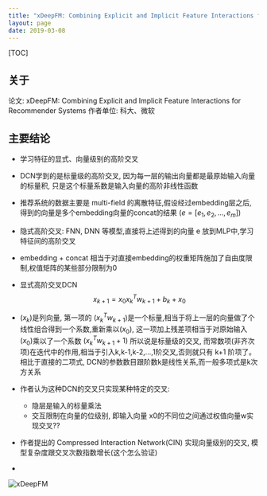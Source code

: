 ```yaml
---
title: "xDeepFM: Combining Explicit and Implicit Feature Interactions for Recommender Systems"
layout: page
date: 2019-03-08
---
```

[TOC]

## 关于
论文: xDeepFM: Combining Explicit and Implicit Feature Interactions for Recommender Systems
作者单位: 科大、微软

## 主要结论
- 学习特征的显式、向量级别的高阶交叉
- DCN学到的是标量级的高阶交叉, 因为每一层的输出向量都是最原始输入向量的标量积, 只是这个标量系数是输入向量的高阶非线性函数
- 推荐系统的数据主要是 multi-field 的离散特征,假设经过embedding层之后, 得到的向量是多个embedding向量的concat的结果 $( e = [e_1, e_2, ..., e_m] )$
- 隐式高阶交叉: FNN, DNN 等模型,直接将上述得到的向量 e 放到MLP中,学习特征间的高阶交叉
- embedding + concat 相当于对直接embedding的权重矩阵施加了自由度限制,权值矩阵的某些部分限制为0
- 显式高阶交叉DCN
$$
x_{k+1} = x_0 x_k^T w_{k+1} + b_k + x_0
$$

- $(x_k)$是列向量, 第一项的 $(x_k^T w_{k+1})$是一个标量,相当于将上一层的向量做了个线性组合得到一个系数,重新乘以$(x_0)$, 这一项加上残差项相当于对原始输入$(x_0)$乘以了一个系数 $(x_k^T w_{k+1} + 1)$ 所以说是标量级的交叉, 而常数项(非齐次项)在迭代中的作用,相当于引入k,k-1,k-2,...,1阶交叉,否则就只有 k+1 阶项了。相比于直接的二项式, DCN的参数数目跟阶数k是线性关系,而一般多项式是k次方关系
- 作者认为这种DCN的交叉只实现某种特定的交叉:
    - 隐层是输入的标量乘法
    - 交互限制在向量的位级别, 即输入向量 x0的不同位之间通过权值向量w实现交叉??
- 作者提出的 Compressed Interaction Network(CIN) 实现向量级别的交叉, 模型复杂度跟交叉次数指数增长(这个怎么验证)
- 

![xDeepFM](/wiki/static/image/xdeepfm.png)